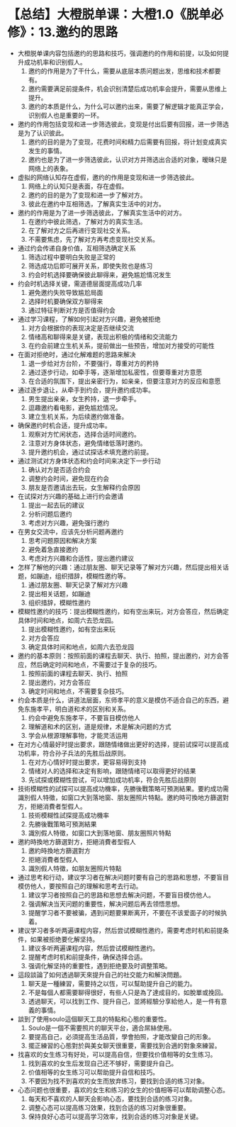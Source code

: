 # 【总结】大橙脱单课：大橙1.0《脱单必修》：13.邀约的思路

-   大橙脱单课内容包括邀约的思路和技巧，强调邀约的作用和前提，以及如何提升成功机率和识别假人。
    1.  邀约的作用是为了干什么，需要从底层本质问题出发，思维和技术都要有。
    2.  邀约需要满足前提条件，机会识别清楚后成功机率会提升，需要从思维上提升。
    3.  邀约的本质是什么，为什么可以邀约出来，需要了解逻辑才能真正学会，识别假人也是重要的一环。
-   邀约的作用包括变现和进一步筛选彼此，变现是付出后要有回报，进一步筛选是为了认识彼此。
    1.  邀约的目的是为了变现，花费时间和精力后需要有回报，将计划变成真实发生的事情。
    2.  邀约也是为了进一步筛选彼此，认识对方并筛选出合适的对象，暧昧只是网络上的表象。
-   虚拟的网络认知存在虚假，邀约的作用是变现和进一步筛选彼此。
    1.  网络上的认知只是表面，存在虚假。
    2.  邀约的目的是为了变现和进一步了解对方。
    3.  彼此在邀约中互相筛选，了解真实生活中的对方。
-   邀约的作用是为了进一步筛选彼此，了解真实生活中的对方。
    1.  在邀约中彼此筛选，了解对方的真实生活。
    2.  在了解对方之后再进行变现社交关系。
    3.  不需要焦虑，先了解对方再考虑变现社交关系。
-   通过约会传递自身价值，互相筛选确定关系
    1.  筛选过程中要明白失败是正常的
    2.  筛选成功后即可展开关系，即使失败也是练习
    3.  约会时机选择要确保彼此聊得来，避免尴尬情况发生
-   约会时机选择关键，需道德层面提高成功几率
    1.  避免邀约失败导致尴尬局面
    2.  选择时机要确保双方聊得来
    3.  通过特征判断对方是否值得约会
-   通过学习课程，了解如何引起对方兴趣，避免被拒绝
    1.  对方会根据你的表现决定是否继续交流
    2.  情绪高和聊得来是关键，表现出积极的情绪和交流能力
    3.  在约会前建立生机关系，提前做出一些预告，增加对方接受的可能性
-   在面对拒绝时，通过化解难题的思路来解决
    1.  退一步给对方台阶，不要强行，尊重对方的矜持
    2.  通过逐步行动，如牵手等，逐渐增加私密性，但要尊重对方意愿
    3.  在合适的氛围下，提出亲密行为，如亲亲，但要注意对方的反应和意愿
-   通过逐步退让，从牵手到约会，提升邀约成功率。
    1.  男生提出亲亲，女生矜持，退一步牵手。
    2.  逗趣邀约看电影，避免尴尬情况。
    3.  建立生机关系，为后续邀约做准备。
-   确保邀约时机合适，提升成功率。
    1.  观察对方忙闲状态，选择合适时间邀约。
    2.  注意对方身体状态，避免情绪低落时邀约。
    3.  提升邀约机会，通过试探话术填充邀约前提。
-   通过测试对方身体状态和约会时间来决定下一步行动
    1.  确认对方是否适合约会
    2.  调整约会时间，避免现在约会
    3.  朋友是否邀请出去玩，女生解释约会原因
-   在试探对方兴趣的基础上进行约会邀请
    1.  提出一起去玩的建议
    2.  分析问题后邀约
    3.  考虑对方兴趣，避免强行邀约
-   在男女交流中，应该先分析问题再邀约
    1.  思考问题原因和解决方案
    2.  避免着急直接邀约
    3.  考虑对方兴趣和合适性，提出邀约建议
-   怎样了解他的兴趣：通过朋友圈、聊天记录等了解对方兴趣，然后提出相关话题，如蹦迪，组织措辞，模糊性邀约等。
    1.  通过朋友圈、聊天记录了解对方兴趣
    2.  提出相关话题，如蹦迪
    3.  组织措辞，模糊性邀约
-   模糊性邀约的技巧：提出模糊性邀约，如有空出来玩，对方会答应，然后确定具体时间和地点，如周六去恐龙园。
    1.  提出模糊性邀约，如有空出来玩
    2.  对方会答应
    3.  确定具体时间和地点，如周六去恐龙园
-   邀约的基本原则：按照前面的课程去聊天、执行、拍照，提出邀约，对方会答应，然后确定时间和地点，不需要过于复杂的技巧。
    1.  按照前面的课程去聊天、执行、拍照
    2.  提出邀约，对方会答应
    3.  确定时间和地点，不需要复杂技巧。
-   约会本质是什么，讲道法层面，东师孝平的意义是模仿不适合自己的东西，避免东施孝平，明白道和术的区别和关系。
    1.  约会中避免东施孝平，不要盲目模仿他人
    2.  理解道和术的区别，道是规律，术是解决问题的方式
    3.  学会从根源理解事物，才能灵活运用
-   在对方心情最好时提出要求，跟随情绪做出更好的选择，提前试探可以提高成功机率，符合孙子兵法的先胜后战原则。
    1.  在对方心情好时提出要求，更容易得到支持
    2.  情绪对人的选择和决定有影响，跟随情绪可以取得更好的结果
    3.  先试探或模糊性尝试，可以增加成功机率，符合先胜后战原则
-   技術模糊性的試探可以提高成功機率，先勝後戰策略可預測結果。要約成功需識別假人特徵，如窗口大到落地窗、朋友圈照片特點。邀約時可換地方篩選對方，拒絕消費者型假人。
    1.  技術模糊性試探提高成功機率
    2.  先勝後戰策略可預測結果
    3.  識別假人特徵，如窗口大到落地窗、朋友圈照片特點
-   邀約時換地方篩選對方，拒絕消費者型假人
    1.  邀約時換地方篩選對方
    2.  拒絕消費者型假人
    3.  識別假人特徵，如朋友圈照片特點
-   通过思考和行动，建议学习者在解决问题时要有自己的思路和思想，不要盲目模仿他人，要按照自己的理解和思考去行动。
    1.  建议学习者按照自己的思路和思想去解决问题，不要盲目模仿他人。
    2.  强调解决当天问题的重要性，解决问题后再去领悟思想。
    3.  提醒学习者不要被骗，遇到问题要果断离开，不要在不该爱面子的时候执着。
-   建议学习者多听两遍课程内容，然后尝试模糊性邀约，需要考虑时机和前提条件，如果被拒绝要化解坚持。
    1.  建议多听两遍课程内容，然后尝试模糊性邀约。
    2.  提醒考虑时机和前提条件，确保选择合适。
    3.  强调化解坚持的重要性，遇到拒绝要及时调整策略。
-   這段談論了如何透過聊天來提升自己的社交能力和解決問題。
    1.  聊天是一種練習，需要持之以恆，可以幫助提升自己的能力。
    2.  不是每個人都需要聊得很好，有些人只是為了達成目的，如脫單或挽回。
    3.  透過聊天，可以找到工作、提升自己，並將經驗分享給他人，是一件有意義的事情。
-   談到了使用soulo這個聊天工具的特點和心態的重要性。
    1.  Soulo是一個不需要照片的聊天平台，適合屌絲使用。
    2.  要提高自己，必須提高生活品質，學會拍照，才能改變自己的形象。
    3.  擺正練習的心態對於與美女聊天很重要，需要找到合適的對象來練習。
-   找喜欢的女生练习有好处，可以提高自信，但要找价值相等的女生练习。
    1.  找到喜欢的女生后发现自己还不够好，需要提升自己。
    2.  价值相等的女生练习可以帮助提升自信和技巧。
    3.  不要因为找不到喜欢的女生而放弃练习，要找到合适的练习对象。
-   心态问题也很重要，喜欢的女生和练习的女生的价值相等可以帮助调整心态。
    1.  每天和不喜欢的人聊天会影响心态，要找到合适的练习对象。
    2.  调整心态可以提高练习效果，找到合适的练习对象很重要。
    3.  保持良好心态可以提高学习效率，找到合适的练习对象是关键。